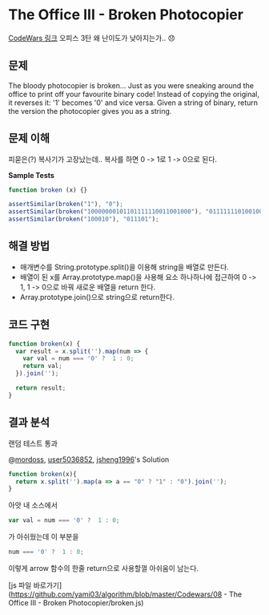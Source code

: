 # The Office III - Broken Photocopier

[CodeWars 링크](https://www.codewars.com/kata/57ed56657b45ef922300002b/solutions/javascript)
오피스 3탄 왜 난이도가 낮아지는가.. :disappointed:

## 문제

The bloody photocopier is broken... Just as you were sneaking around the office to print off your favourite binary code!
Instead of copying the original, it reverses it: '1' becomes '0' and vice versa.
Given a string of binary, return the version the photocopier gives you as a string.

## 문제 이해

피묻은(?) 복사기가 고장났는데.. 
복사를 하면 0 -> 1로 1 -> 0으로 된다.

**Sample Tests**

```js
function broken (x) {}

assertSimilar(broken("1"), "0");
assertSimilar(broken("10000000101101111110011001000"), "01111111010010000001100110111");
assertSimilar(broken("100010"), "011101");
```

## 해결 방법

* 매개변수를 String.prototype.split()을 이용해 string을 배열로 만든다.
* 배열이 된 x를 Array.prototype.map()을 사용해 요소 하나하나에 접근하여 0 -> 1, 1 -> 0으로 
  바꿔 새로운 배열을 return 한다.
* Array.prototype.join()으로 string으로 return한다.

## 코드 구현

```js
function broken(x) {
  var result = x.split('').map(num => {
    var val = num === '0' ?  1 : 0;
    return val;
  }).join('');

  return result;
}
```

## 결과 분석

랜덤 테스트 통과

@[mordoss](https://www.codewars.com/users/mordoss), [user5036852](https://www.codewars.com/users/user5036852), [jsheng1996](https://www.codewars.com/users/jsheng1996)'s Solution

```js
function broken(x){
  return x.split('').map(a => a == "0" ? "1" : "0").join('');
}
```

아앗 내 소스에서

```js
var val = num === '0' ?  1 : 0;
```

가 아쉬웠는데 이 부분을 

```js
num === '0' ?  1 : 0;
```

이렇게 arrow 함수의 한줄 return으로 사용할껄 아쉬움이 남는다.

[js 파일 바로가기](https://github.com/yami03/algorithm/blob/master/Codewars/08 - The Office III - Broken Photocopier/broken.js)

